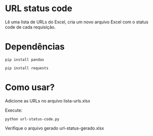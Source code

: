 # URL status code

Lê uma lista de URLs do Excel, cria um novo arquivo Excel com o status code de cada requisição.

# Dependências 
```
pip install pandas

pip install requests

```

# Como usar?
Adicione as URLs no arquivo lista-urls.xlsx 

Execute: 
```
python url-status-code.py 
```

Verifique o arquivo gerado url-status-gerado.xlsx

